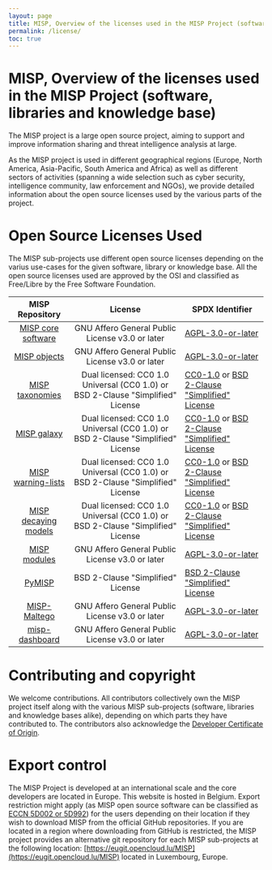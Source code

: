 ```yaml
---
layout: page
title: MISP, Overview of the licenses used in the MISP Project (software, libraries and knowledge base)
permalink: /license/
toc: true
---
```


# MISP, Overview of the licenses used in the MISP Project (software, libraries and knowledge base)

The MISP project is a large open source project, aiming to support and improve information sharing and threat intelligence analysis at large.

As the MISP project is used in different geographical regions (Europe, North America, Asia-Pacific, South America and Africa) as well as different sectors of activities (spanning a wide selection such as cyber security, intelligence community, law enforcement and NGOs), we provide detailed information about the open source licenses used by the various parts of the project.

# Open Source Licenses Used

The MISP sub-projects use different open source licenses depending on the varius use-cases for the given software, library or knowledge base. All the open source licenses used are approved by the OSI and classified as Free/Libre by the Free Software Foundation.

|MISP Repository| License | SPDX Identifier
|:-:|:-:|---|
|[MISP core software](https://github.com/MISP/MISP)|GNU Affero General Public License v3.0 or later|[AGPL-3.0-or-later](https://spdx.org/licenses/AGPL-3.0-or-later.html#licenseText)|
|[MISP objects](https://github.com/MISP/misp-objects)|GNU Affero General Public License v3.0 or later|[AGPL-3.0-or-later](https://spdx.org/licenses/AGPL-3.0-or-later.html#licenseText)|
|[MISP taxonomies](https://github.com/MISP/misp-taxonomies)|Dual licensed: CC0 1.0 Universal (CC0 1.0) or BSD 2-Clause "Simplified" License|[CC0-1.0](https://spdx.org/licenses/CC0-1.0.html) or [BSD 2-Clause "Simplified" License](https://spdx.org/licenses/BSD-2-Clause.html)|
|[MISP galaxy](https://github.com/MISP/misp-galaxy)|Dual licensed: CC0 1.0 Universal (CC0 1.0) or BSD 2-Clause "Simplified" License|[CC0-1.0](https://spdx.org/licenses/CC0-1.0.html) or [BSD 2-Clause "Simplified" License](https://spdx.org/licenses/BSD-2-Clause.html)|
|[MISP warning-lists](https://github.com/MISP/misp-warninglists)|Dual licensed: CC0 1.0 Universal (CC0 1.0) or BSD 2-Clause "Simplified" License|[CC0-1.0](https://spdx.org/licenses/CC0-1.0.html) or [BSD 2-Clause "Simplified" License](https://spdx.org/licenses/BSD-2-Clause.html)|
|[MISP decaying models](https://github.com/MISP/misp-decaying-models)|Dual licensed: CC0 1.0 Universal (CC0 1.0) or BSD 2-Clause "Simplified" License|[CC0-1.0](https://spdx.org/licenses/CC0-1.0.html) or [BSD 2-Clause "Simplified" License](https://spdx.org/licenses/BSD-2-Clause.html)|
|[MISP modules](https://github.com/MISP/misp-modules)|GNU Affero General Public License v3.0 or later|[AGPL-3.0-or-later](https://spdx.org/licenses/AGPL-3.0-or-later.html#licenseText)|
|[PyMISP](https://github.com/MISP/misp-galaxy)|BSD 2-Clause "Simplified" License|[BSD 2-Clause "Simplified" License](https://spdx.org/licenses/BSD-2-Clause.html)|
|[MISP-Maltego](https://github.com/MISP/misp-maltego)|GNU Affero General Public License v3.0 or later|[AGPL-3.0-or-later](https://spdx.org/licenses/AGPL-3.0-or-later.html#licenseText)|
|[misp-dashboard](https://github.com/MISP/misp-dashboard)|GNU Affero General Public License v3.0 or later|[AGPL-3.0-or-later](https://spdx.org/licenses/AGPL-3.0-or-later.html#licenseText)|

# Contributing and copyright

We welcome contributions. All contributors collectively own the MISP project itself along with the various MISP sub-projects (software, libraries and knowledge bases alike), depending on which parts they have contributed to. The contributors also acknowledge the [Developer Certificate of Origin](https://developercertificate.org/).

# Export control

The MISP Project is developed at an international scale and the core developers are located in Europe. This website is hosted in Belgium. Export restriction might apply (as MISP open source software can be classified as [ECCN 5D002 or 5D992](https://www.bis.doc.gov/index.php/documents/new-encryption/1652-cat-5-part-2-quick-reference-guide/file)) for the users depending on their location if they wish to download MISP from the official GitHub repositories. If you are located in a region where downloading from GitHub is restricted, the MISP project provides an alternative git repository for each MISP sub-projects at the following location: [https://eugit.opencloud.lu/MISP](https://eugit.opencloud.lu/MISP) located in Luxembourg, Europe.

